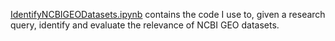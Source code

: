 [IdentifyNCBIGEODatasets.ipynb](notebooks/1_identify_datasets/IdentifyNCBIGEODatasets.ipynb) contains the code I use to, given a research query, identify and evaluate the relevance of NCBI GEO datasets.
